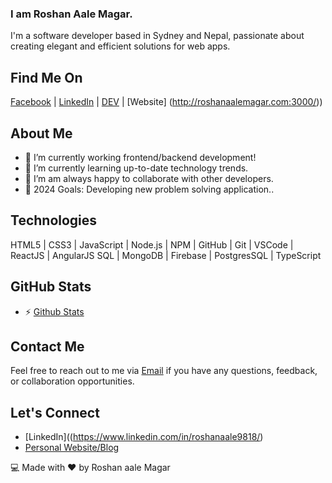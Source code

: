### I am Roshan Aale Magar.

I'm a software developer based in Sydney and Nepal, passionate about creating elegant and efficient solutions for web apps.

## Find Me On
[Facebook](https://www.facebook.com/profile.php?id=100004829232922) | [LinkedIn](https://www.linkedin.com/in/roshanaale9818/) | [DEV](https://dev.to/roshanaale9818) | [Website] (http://roshanaalemagar.com:3000/))

## About Me
- 📱 I’m currently working frontend/backend development!
- 🌱 I’m currently learning up-to-date technology trends.
- 💂‍ I’m am always happy to collaborate with other developers.
- 🥅 2024 Goals: Developing new problem solving application..

## Technologies
HTML5 | CSS3 | JavaScript | Node.js | NPM | GitHub | Git | VSCode | ReactJS | AngularJS  SQL | MongoDB | Firebase | PostgresSQL | TypeScript


## GitHub Stats
- ⚡ [Github Stats](https://github-readme-stats.vercel.app/api?username=roshanaale9818&show_icons=true)

## Contact Me
Feel free to reach out to me via [Email](mailto:roshanaale54@gmail.com) if you have any questions, feedback, or collaboration opportunities.

## Let's Connect
- [LinkedIn]((https://www.linkedin.com/in/roshanaale9818/)
- [Personal Website/Blog](http://roshanaalemagar.com:3000/)

💻 Made with ❤️ by Roshan aale Magar


<!--
**roshanaale9818/roshanaale9818** is a ✨ _special_ ✨ repository because its `README.md` (this file) appears on your GitHub profile.

Here are some ideas to get you started:

- 🔭 I’m currently working on ...
- 🌱 I’m currently learning ...
- 👯 I’m looking to collaborate on ...
- 🤔 I’m looking for help with ...
- 💬 Ask me about ...
- 📫 How to reach me: ...
- 😄 Pronouns: ...
- ⚡ Fun fact: ...
-->
